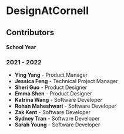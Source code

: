 # DesignAtCornell

## Contributors

#### School Year

### 2021 - 2022

- **Ying Yang** - Product Manager
- **Jessica Feng** - Technical Project Manager
- **Sheri Guo** - Product Designer
- **Emma Shen** - Product Designer
- **Katrina Wang** - Software Developer
- **Rohan Maheshwari** - Software Developer
- **Zak Kent** - Software Developer
- **Sydney Tran** - Software Developer
- **Sarah Young** - Software Developer
